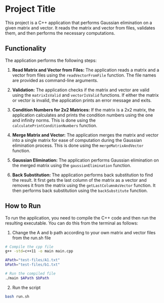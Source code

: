 # Project Title
This project is a C++ application that performs Gaussian elimination on a given matrix and vector. It reads the matrix and vector from files, validates them, and then performs the necessary computations.

## Functionality
The application performs the following steps:

1. **Read Matrix and Vector from Files:** The application reads a matrix and a vector from files using the `readVectorFromFile` function. The file names are provided as command-line arguments.

2. **Validation:** The application checks if the matrix and vector are valid using the `matrixIsValid` and `vectorIsValid` functions. If either the matrix or vector is invalid, the application prints an error message and exits.

3. **Condition Numbers for 2x2 Matrices:** If the matrix is a 2x2 matrix, the application calculates and prints the condition numbers using the one and infinity norms. This is done using the `calculatePrintConditionNumbers` function.

4. **Merge Matrix and Vector:** The application merges the matrix and vector into a single matrix for ease of computation during the Gaussian elimination process. This is done using the `mergeMatrixAndVector` function.

5. **Gaussian Elimination:** The application performs Gaussian elimination on the merged matrix using the `gaussianElimination` function.

6. **Back Substitution:** The application performs back substitution to find the result. It first gets the last column of the matrix as a vector and removes it from the matrix using the `getLastColumnAsVector` function. It then performs back substitution using the `backSubstitute` function.

## How to Run
To run the application, you need to compile the C++ code and then run the resulting executable. You can do this from the terminal as follows:

1. Change the A and b path according to your own matrix and vector files from the run.sh file
```bash
# Compile the cpp file
g++ -std=c++11 -o main main.cpp

APath="test-files/A1.txt"
bPath="test-files/b1.txt"

# Run the compiled file
./main $APath $bPath
```

2. Run the script
```bash
bash run.sh
```